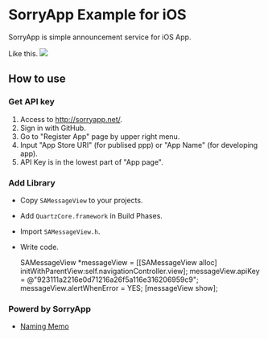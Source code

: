 # SorryApp Example for iOS

SorryApp is simple announcement service for iOS App.

Like this. 
![](http://tobioka.net/wp-content/uploads/2012/10/sorryapp.png)

## How to use

### Get API key

1. Access to <http://sorryapp.net/>.
2. Sign in with GitHub.
3. Go to "Register App" page by upper right menu. 
4. Input "App Store URI" (for publised ppp) or "App Name" (for developing app).
5. API Key is in the lowest part of "App page".

### Add Library
 
* Copy `SAMessageView` to your projects.
* Add `QuartzCore.framework` in Build Phases.
* Import `SAMessageView.h`.
* Write code.

    SAMessageView *messageView = [[SAMessageView alloc] initWithParentView:self.navigationController.view];
    messageView.apiKey = @"923111a2216e0d71216a26f5a116e316206959c9";
    messageView.alertWhenError = YES;
    [messageView show];
	
### Powerd by SorryApp

* [Naming Memo](https://itunes.apple.com/us/app/naming-memo/id568420416?mt=8)